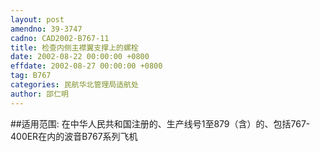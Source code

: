 ```yaml
---
layout: post
amendno: 39-3747
cadno: CAD2002-B767-11
title: 检查内侧主襟翼支撑上的螺栓
date: 2002-08-22 00:00:00 +0800
effdate: 2002-08-27 00:00:00 +0800
tag: B767
categories: 民航华北管理局适航处
author: 邵仁明
---
```


##适用范围:
在中华人民共和国注册的、生产线号1至879（含）的、包括767-400ER在内的波音B767系列飞机

